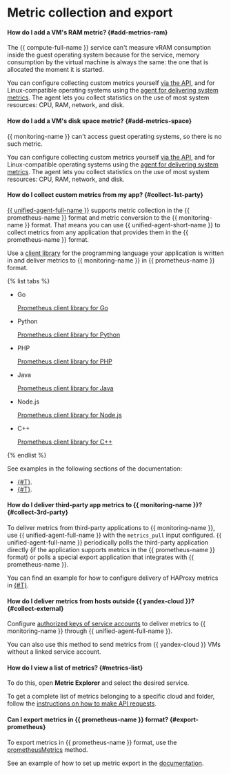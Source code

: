 # Metric collection and export

#### How do I add a VM's RAM metric? {#add-metrics-ram}

The {{ compute-full-name }} service can't measure vRAM consumption inside the guest operating system because for the service, memory consumption by the virtual machine is always the same: the one that is allocated the moment it is started.

You can configure collecting custom metrics yourself [via the API](../../monitoring/operations/metric/add.md), and for Linux-compatible operating systems using the [agent for delivering system metrics](../../monitoring/operations/unified-agent/linux_metrics.md). The agent lets you collect statistics on the use of most system resources: CPU, RAM, network, and disk.


#### How do I add a VM's disk space metric? {#add-metrics-space}

{{ monitoring-name }} can't access guest operating systems, so there is no such metric.

You can configure collecting custom metrics yourself [via the API](../../monitoring/operations/metric/add.md), and for Linux-compatible operating systems using the [agent for delivering system metrics](../../monitoring/operations/unified-agent/linux_metrics.md). The agent lets you collect statistics on the use of most system resources: CPU, RAM, network, and disk.


#### How do I collect custom metrics from my app? {#collect-1st-party}

[{{ unified-agent-full-name }}](../../monitoring/operations/unified-agent/pull_prometheus.md) supports metric collection in the {{ prometheus-name }} format and metric conversion to the {{ monitoring-name }} format. That means you can use {{ unified-agent-short-name }} to collect metrics from any application that provides them in the {{ prometheus-name }} format.

Use a [client library](https://prometheus.io/docs/instrumenting/clientlibs/) for the programming language your application is written in and deliver metrics to {{ monitoring-name }} in {{ prometheus-name }} format.

{% list tabs %}

- Go

   [Prometheus client library for Go](https://github.com/prometheus/client_golang)

- Python

   [Prometheus client library for Python](https://github.com/prometheus/client_python)

- PHP

   [Prometheus client library for PHP](https://github.com/promphp/prometheus_client_php)

- Java

   [Prometheus client library for Java](https://github.com/prometheus/client_java)

- Node.js

   [Prometheus client library for Node.js](https://github.com/siimon/prom-client)

- C++

   [Prometheus client library for C++](https://github.com/jupp0r/prometheus-cpp)

{% endlist %}

See examples in the following sections of the documentation:
* [{#T}](../../monitoring/operations/unified-agent/pull_prometheus.md).
* [{#T}](../../monitoring/operations/unified-agent/haproxy.md).

#### How do I deliver third-party app metrics to {{ monitoring-name }}? {#collect-3rd-party}

To deliver metrics from third-party applications to {{ monitoring-name }}, use {{ unified-agent-full-name }} with the `metrics_pull` input configured. {{ unified-agent-full-name }} periodically polls the third-party application directly (if the application supports metrics in the {{ prometheus-name }} format) or polls a special export application that integrates with {{ prometheus-name }}.

You can find an example for how to configure delivery of HAProxy metrics in [{#T}](../../monitoring/operations/unified-agent/haproxy.md).

#### How do I deliver metrics from hosts outside {{ yandex-cloud }}? {#collect-external}

Configure [authorized keys of service accounts](../../monitoring/operations/unified-agent/non-yc.md) to deliver metrics to {{ monitoring-name }} through {{ unified-agent-full-name }}.

You can also use this method to send metrics from {{ yandex-cloud }} VMs without a linked service account.


#### How do I view a list of metrics? {#metrics-list}

To do this, open **Metric Explorer** and select the desired service.

To get a complete list of metrics belonging to a specific cloud and folder, follow the [instructions on how to make API requests](../../monitoring/operations/metric/list.md).


#### Can I export metrics in {{ prometheus-name }} format? {#export-prometheus}

To export metrics in {{ prometheus-name }} format, use the [prometheusMetrics](../../monitoring/api-ref/MetricsData/prometheusMetrics.md) method.

See an example of how to set up metric export in the [documentation](../../monitoring/operations/metric/prometheusExport.md).
